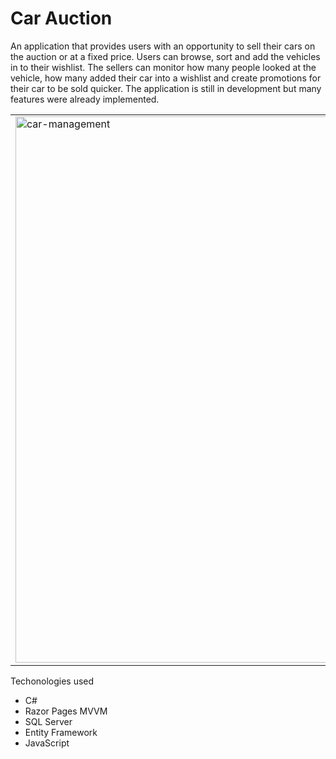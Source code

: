 # Car Auction
An application that provides users with an opportunity to sell their cars on the auction or at a fixed price. Users can browse, sort and add the vehicles in to their wishlist. The sellers can monitor how many people looked at the vehicle, how many added their car into a wishlist and create promotions for their car to be sold quicker. The application is still in development but many features were already implemented. 
<table>
  <tr>
    <td><img width="874" alt="car-management" src="https://user-images.githubusercontent.com/43453247/50550190-1797bc00-0c39-11e9-8248-a47b28c2f392.png"></td>
    <td><img width="861" alt="published-cars" src="https://user-images.githubusercontent.com/43453247/50550191-1797bc00-0c39-11e9-82a8-7bea8ff64c18.png"></td>
  </tr>
</table>

Techonologies used
* C#
* Razor Pages MVVM
* SQL Server
* Entity Framework
* JavaScript
